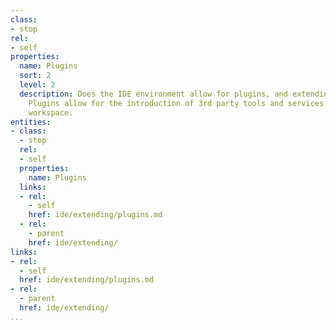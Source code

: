 ```yaml
---
class:
- stop
rel:
- self
properties:
  name: Plugins
  sort: 2
  level: 2
  description: Does the IDE environment allow for plugins, and extending the environment?
    Plugins allow for the introduction of 3rd party tools and services into the IDE
    workspace.
entities:
- class:
  - stop
  rel:
  - self
  properties:
    name: Plugins
  links:
  - rel:
    - self
    href: ide/extending/plugins.md
  - rel:
    - parent
    href: ide/extending/
links:
- rel:
  - self
  href: ide/extending/plugins.md
- rel:
  - parent
  href: ide/extending/
...
```

